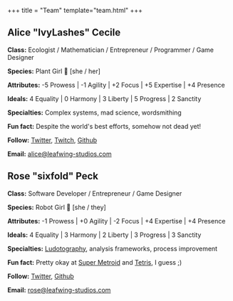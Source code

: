 +++
title = "Team"
template="team.html"
+++

## Alice "IvyLashes" Cecile

**Class:** Ecologist / Mathematician / Entrepreneur / Programmer / Game Designer

**Species:** Plant Girl 🍃 [she / her]

**Attributes:** -5 Prowess | -1 Agility | +2 Focus | +5 Expertise | +4 Presence

**Ideals:** 4 Equality | 0 Harmony | 3 Liberty | 5 Progress | 2 Sanctity

**Specialties:** Complex systems, mad science, wordsmithing

**Fun fact:** Despite the world's best efforts, somehow not dead yet!

**Follow:** [Twitter](https://twitter.com/AliceICecile), [Twitch](https://www.twitch.tv/ivylashes), [Github](https://github.com/alice-i-cecile)

**Email:** [alice@leafwing-studios.com](mailto:alice@leafwing-studios.com)

## Rose "sixfold" Peck

**Class:** Software Developer / Entrepreneur / Game Designer

**Species:** Robot Girl 🤖 [she / they]

**Attributes:** -1 Prowess | +0 Agility | -2 Focus | +4 Expertise | +4 Presence

**Ideals:** 4 Equality | 3 Harmony | 2 Liberty | 3 Progress | 3 Sanctity

**Specialties:** [Ludotography](https://www.youtube.com/watch?v=5ebIizhEgxg&t=521s)</a>, analysis frameworks, process improvement

**Fun fact:** Pretty okay at [Super Metroid](https://www.speedrun.com/plof27/)</a> and [Tetris](https://www.youtube.com/watch?v=kIf0LqfK50I), I guess ;)

**Follow:** [Twitter](https://twitter.com/plof27), [Github](https://github.com/plof27)

**Email:** [rose@leafwing-studios.com](mailto:rose@leafwing-studios.com)
